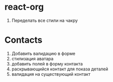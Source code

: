 # react-org

1. Переделать все стили на чакру

# Contacts

1. Добавить валидацию в форме
2. стилизация аватара
3. добавить полей в форму контакта
4. раскрывающийся контакт для показа деталей
5. валидация на существующий контакт
